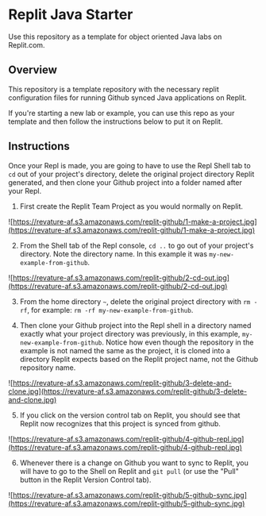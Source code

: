# Replit Java Starter

Use this repository as a template for object oriented Java labs on Replit.com.

## Overview

This repository is a template repository with the necessary replit configuration files for running Github synced Java applications on Replit. 

If you're starting a new lab or example, you can use this repo as your template and then follow the instructions below to put it on Replit.

## Instructions

Once your Repl is made, you are going to have to use the Repl Shell tab to `cd` out of your project's directory, delete the original project directory Replit generated, and then clone your Github project into a folder named after your Repl.

1. First create the Replit Team Project as you would normally on Replit.

![https://revature-af.s3.amazonaws.com/replit-github/1-make-a-project.jpg](https://revature-af.s3.amazonaws.com/replit-github/1-make-a-project.jpg)

2. From the Shell tab of the Repl console, `cd ..` to go out of your project's directory. Note the directory name. In this example it was `my-new-example-from-github`. 

![https://revature-af.s3.amazonaws.com/replit-github/2-cd-out.jpg](https://revature-af.s3.amazonaws.com/replit-github/2-cd-out.jpg)

3. From the home directory `~`,  delete the original project directory with `rm -rf`, for example: `rm -rf my-new-example-from-github`.

4. Then clone your Github project into the Repl shell in a directory named exactly what your project directory was previously, in this example, `my-new-example-from-github`. Notice how even though the repository in the example is not named the same as the project, it is cloned into a directory Replit expects based on the Replit project name, not the Github repository name.

![https://revature-af.s3.amazonaws.com/replit-github/3-delete-and-clone.jpg](https://revature-af.s3.amazonaws.com/replit-github/3-delete-and-clone.jpg)

5. If you click on the version control tab on Replit, you should see that Replit now recognizes that this project is synced from github.

![https://revature-af.s3.amazonaws.com/replit-github/4-github-repl.jpg](https://revature-af.s3.amazonaws.com/replit-github/4-github-repl.jpg)

6. Whenever there is a change on Github you want to sync to Replit, you will have to go to the Shell on Replit and `git pull` (or use the "Pull" button in the Replit Version Control tab).

![https://revature-af.s3.amazonaws.com/replit-github/5-github-sync.jpg](https://revature-af.s3.amazonaws.com/replit-github/5-github-sync.jpg)
